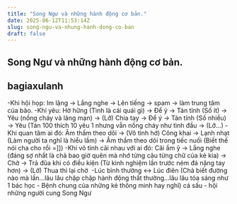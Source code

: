 ```yaml
---
title: "Song Ngư và những hành động cơ bản."
date: 2025-06-12T11:53:14Z
slug: song-ngu-va-nhung-hanh-dong-co-ban
draft: false
---
```


## Song Ngư và những hành động cơ bản.

## bagiaxulanh

-Khi hội họp: Im lặng -> Lắng nghe -> Lên tiếng -> spam -> làm trung tâm của bão.​ 
-Khi yêu: Hờ hững (Tình là cái quái gì) -> Để ý -> Tán tỉnh (Số ít) -> Yêu (nồng cháy và lãng mạn) -> (Lỡ) Chia tay -> Để ý -> Tán tỉnh (Số nhiều) -> Yêu (Tán 100 thích 10 yêu 1 nhưng vẫn nồng cháy như tình đầu -> (Lỡ...)​ 
-Khi quan tâm ai đó: Âm thầm theo dõi -> (Vô tình hớ) Công khai -> Lạnh nhạt (Làm người ta nghĩ là hiểu lầm) -> Âm thầm theo dõi trong tiếc nuối (Biết thế nói cha cho rồi =]])​ ​-Khi vô tình cãi nhau với ai đó: Cãi ầm ỹ -> Lắng nghe (đáng sợ nhất là chả bao giờ quên mà nhớ từng câu từng chữ của kẻ kia) -> Chờ -> Trả đũa khi có điều kiện (Từ kinh nghiệm lần trước ném đá nặng tay hơn) -> (Lỡ) Thua thì lại chờ ​ ​-Lúc bình thường <-> Lúc điên (Chả biết đường nào mà lần...lâu lâu chặp chặp hành động thất thường...lâu lâu tỏa sáng như 1 bác học - Bệnh chung của những kẻ thông minh hay nghĩ)​ ​cá sấu -  hội những người cung Song Ngư​